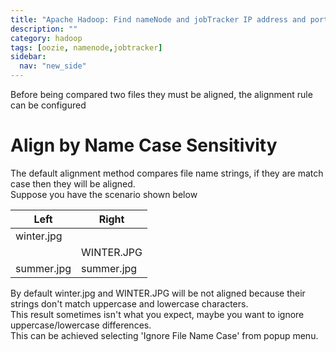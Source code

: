 ```yaml
---
title: "Apache Hadoop: Find nameNode and jobTracker IP address and port"
description: ""
category: hadoop
tags: [oozie, namenode,jobtracker]
sidebar:
  nav: "new_side"
---
```



Before being compared two files they must be aligned, the alignment rule can be configured

# Align by Name Case Sensitivity

The default alignment method compares file name strings, if they are match case then they will be aligned.  
Suppose you have the scenario shown below

<div class="table-wrapper">
    <table class="alt">
        <thead>
            <tr>
                <th>Left</th>
                <th>Right</th>
            </tr>
        </thead>
        <tbody>
            <tr>
                <td>winter.jpg</td>
                <td>&nbsp;</td>
            </tr>
            <tr>
                <td>&nbsp;</td>
                <td>WINTER.JPG</td>
            </tr>
            <tr>
                <td>summer.jpg</td>
                <td>summer.jpg</td>
            </tr>
        </tbody>
    </table>
</div>

By default winter.jpg and WINTER.JPG will be not aligned because their strings don't match uppercase and lowercase characters.  
This result sometimes isn't what you expect, maybe you want to ignore uppercase/lowercase differences.  
This can be achieved selecting 'Ignore File Name Case' from popup menu.</p>
